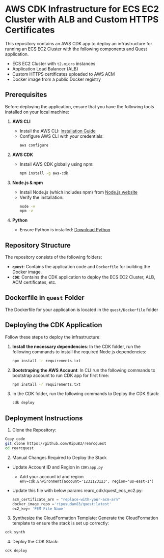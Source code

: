 # AWS CDK Infrastructure for ECS EC2 Cluster with ALB and Custom HTTPS Certificates

This repository contains an AWS CDK app to deploy an infrastructure for running an ECS EC2 Cluster with the following components and Quest application.
- ECS EC2 Cluster with `t2.micro` instances
- Application Load Balancer (ALB)
- Custom HTTPS certificates uploaded to AWS ACM
- Docker image from a public Docker registry


## Prerequisites

Before deploying the application, ensure that you have the following tools installed on your local machine:

1. **AWS CLI**
   - Install the AWS CLI: [Installation Guide](https://docs.aws.amazon.com/cli/latest/userguide/getting-started-install.html)
   - Configure AWS CLI with your credentials: 
     ```bash
     aws configure
     ```

2. **AWS CDK**
   - Install AWS CDK globally using npm:
     ```bash
     npm install -g aws-cdk
     ```

3. **Node.js & npm**
   - Install Node.js (which includes npm) from [Node.js website](https://nodejs.org/)
   - Verify the installation:
     ```bash
     node -v
     npm -v
     ```

4. **Python**
   - Ensure Python is installed: [Download Python](https://www.python.org/downloads/)

## Repository Structure

The repository consists of the following folders:
- **`quest`**: Contains the application code and `Dockerfile` for building the Docker image.
- **`CDK`**: Contains the CDK application to deploy the ECS EC2 Cluster, ALB, ACM certificates, etc.

## Dockerfile in `quest` Folder

The Dockerfile for your application is located in the `quest/Dockerfile` folder


## Deploying the CDK Application

Follow these steps to deploy the infrastructure:

1. **Install the necessary dependencies**:
   In the CDK folder, run the following commands to install the required Node.js dependencies:
   ```bash
   npm install -r requirements.txt
   ```
2. **Bootstraping the AWS Account**:
   In CLI run the following commands to bootstrap account to run CDK app for first time:
   ```bash
   npm install -r requirements.txt
   ```
3. In the CDK folder, run the following commands to Deploy the CDK Stack:
   ```bash
   cdk deploy
   ```
## Deployment Instructions

1. Clone the Repository:

``` bash
Copy code
git clone https://github.com/Ripu83/rearcquest
cd rearcquest
```

2. Manual Changes Required to Deploy the Stack

  * Update Account ID and Region in  ```CDK\app.py```
    - Add your account id and region 
    ``` env=cdk.Environment(account='1231123123', region='us-east-1')```

  * Update this file with below params rearc_cdk/quest_ecs_ec2.py:

    ``` python
    acm_certificate_arn = "replace-with-your-acm-arn"
    docker_image_repo ='ripusudan83/quest:latest'
    ec2_key= 'PEM File Name'
    ```




3. Synthesize the CloudFormation Template:
Generate the CloudFormation template to ensure the stack is set up correctly:

```bash
cdk synth
```
4. Deploy the CDK Stack: 
```bash
cdk deploy
```


